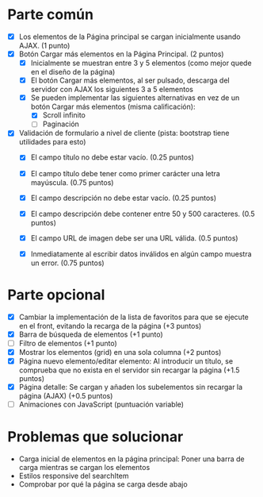 # Parte común 

- [X] Los elementos de la Página principal se cargan inicialmente usando AJAX. (1 punto)
- [X] Botón Cargar más elementos en la Página Principal. (2 puntos)
  - [X] Inicialmente se muestran entre 3 y 5 elementos (como mejor quede en el diseño de la página)
  - [X] El botón Cargar más elementos, al ser pulsado, descarga del servidor con AJAX los siguientes 3 a 5 elementos
  - [X] Se pueden implementar las siguientes alternativas en vez de un botón Cargar más elementos (misma calificación):
    - [X] Scroll infinito
    - [ ] Paginación
- [X] Validación de formulario a nivel de cliente (pista: bootstrap tiene utilidades para esto)
  - [X] El campo título no debe estar vacío. (0.25 puntos)
  - [X] El campo título debe tener como primer carácter una letra mayúscula. (0.75 puntos)
  - [X] El campo descripción no debe estar vacío. (0.25 puntos)
  - [X] El campo descripción debe contener entre 50 y 500 caracteres. (0.5 puntos)
  - [X] El campo URL de imagen debe ser una URL válida. (0.5 puntos)
  - [X] Inmediatamente al escribir datos inválidos en algún campo muestra un error. (0.75 puntos)


# Parte opcional

- [X] Cambiar la implementación de la lista de favoritos para que se ejecute en el front, evitando la recarga de la página  (+3 puntos)
- [X] Barra de búsqueda de elementos (+1 punto)
- [ ] Filtro de elementos (+1 punto)
- [X] Mostrar los elementos (grid) en una sola columna (+2 puntos)
- [X] Página nuevo elemento/editar elemento: Al introducir un título, se comprueba que no exista en el servidor sin recargar la página (+1.5 puntos)
- [X] Página detalle: Se cargan y añaden los subelementos sin recargar la página (AJAX) (+0.5 puntos)
- [ ] Animaciones con JavaScript (puntuación variable)

# Problemas que solucionar

- Carga inicial de elementos en la página principal: Poner una barra de carga mientras se cargan los elementos
- Estilos responsive del searchItem
- Comprobar por qué la página se carga desde abajo